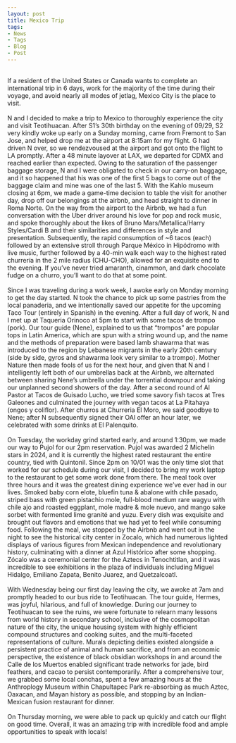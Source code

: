 ```yaml
---
layout: post
title: Mexico Trip
tags:
- News
- Tags
- Blog
- Post
---
```


<br/>
If a resident of the United States or Canada wants to complete an international trip in 6 days, work for the majority of the time during their voyage, and avoid nearly all modes of jetlag, Mexico City is the place to visit.
<br/>
<br/>
N and I decided to make a trip to Mexico to thoroughly experience the city and visit Teotihuacan. After S1’s 30th birthday on the evening of 09/29, S2 very kindly woke up early on a Sunday morning, came from Fremont to San Jose, and helped drop me at the airport at 8:15am for my flight. G had driven N over, so we rendezvoused at the airport and got onto the flight to LA promptly. After a 48 minute layover at LAX, we departed for CDMX and reached earlier than expected. Owing to the saturation of the passenger baggage storage, N and I were obligated to check in our carry-on baggage, and it so happened that his was one of the first 5 bags to come out of the baggage claim and mine was one of the last 5. With the Kahlo museum closing at 6pm, we made a game-time decision to table the visit for another day, drop off our belongings at the airbnb, and head straight to dinner in Roma Norte. On the way from the airport to the Airbnb, we had a fun conversation with the Uber driver around his love for pop and rock music, and spoke thoroughly about the likes of Bruno Mars/Metallica/Harry Styles/Cardi B and their similarities and differences in style and presentation. Subsequently, the rapid consumption of ~6 tacos (each) followed by an extensive stroll through Parque México in Hipódromo with live music, further followed by a 40-min walk each way to the highest rated churrería in the 2 mile radius (CHU-CHO), allowed for an exquisite end to the evening. If you’ve never tried amaranth, cinammon, and dark chocolate fudge on a churro, you’ll want to do that at some point.
<br/>
<br/>
Since I was traveling during a work week, I awoke early on Monday morning to get the day started. N took the chance to pick up some pastries from the local panaderia, and we intentionally saved our appetite for the upcoming Taco Tour (entirely in Spanish) in the evening. After a full day of work, N and I met up at Taqueria Orinoco at 5pm to start with some tacos de trompo (pork). Our tour guide (Nene), explained to us that “trompos” are popular tops in Latin America, which are spun with a string wound up, and the name and the methods of preparation were based lamb shawarma that was introduced to the region by Lebanese migrants in the early 20th century (side by side, gyros and shawarma look very similar to a trompo). Mother Nature then made fools of us for the next hour, and given that N and I intelligently left both of our umbrellas back at the Airbnb, we alternated between sharing Nene’s umbrella under the torrential downpour and taking our unplanned second showers of the day. After a second round of Al Pastor at Tacos de Guisado Lucho, we tried some savory fish tacos at Tres Galeones and culminated the journey with vegan tacos at La Pitahaya (ongos y coliflor). After churros at Churreria El Moro, we said goodbye to Nene; after N subsequently signed their OAI offer an hour later, we celebrated with some drinks at El Palenquito.
<br/>
<br/>
On Tuesday, the workday grind started early, and around 1:30pm, we made our way to Pujol for our 2pm reservation. Pujol was awarded 2 Michelin stars in 2024, and it is currently the highest rated restaurant the entire country, tied with Quintonil. Since 2pm on 10/01 was the only time slot that worked for our schedule during our visit, I decided to bring my work laptop to the restaurant to get some work done from there. The meal took over three hours and it was the greatest dining experience we’ve ever had in our lives. Smoked baby corn elote, bluefin tuna & abalone with chile pasado, striped bass with green pistachio mole, full-blood medium rare wagyu with chile ajo and roasted eggplant, mole madre & mole nuevo, and mango sake sorbet with fermented lime granité and yuzu. Every dish was exquisite and brought out flavors and emotions that we had yet to feel while consuming food. Following the meal, we stopped by the Airbnb and went out in the night to see the historical city center in Zocalo, which had numerous lighted displays of various figures from Mexican independence and revolutionary history, culminating with a dinner at Azul Histórico after some shopping. Zócalo was a ceremonial center for the Aztecs in Tenochtitlan, and it was incredible to see exhibitions in the plaza of individuals including Miguel Hidalgo, Emiliano Zapata, Benito Juarez, and Quetzalcoatl.
<br/>
<br/>
With Wednesday being our first day leaving the city, we awoke at 7am and promptly headed to our bus ride to Teotihuacan. The tour guide, Hermes, was joyful, hilarious, and full of knowledge. During our journey to Teotihuacan to see the ruins, we were fortunate to relearn many lessons from world history in secondary school, inclusive of the cosmopolitan nature of the city, the unique housing system with highly efficient compound structures and cooking suites, and the multi-faceted representations of culture. Murals depicting deities existed alongside a persistent practice of animal and human sacrifice, and from an economic perspective, the existence of black obsidian workshops in and around the Calle de los Muertos enabled significant trade networks for jade, bird feathers, and cacao to persist contemporarily. After a comprehensive tour, we grabbed some local conchas, spent a few amazing hours at the Anthroplogy Museum within Chapultapec Park re-absorbing as much Aztec, Oaxacan, and Mayan history as possible, and stopping by an Indian-Mexican fusion restaurant for dinner.
<br/>
<br/>
On Thursday morning, we were able to pack up quickly and catch our flight on good time. Overall, it was an amazing trip with incredible food and ample opportunities to speak with locals!
